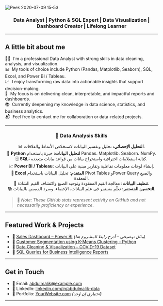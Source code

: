 ![Peek 2020-07-09 15-53](https://user-images.githubusercontent.com/7910856/87048834-84abea80-c1fc-11ea-9342-27b96a046ba4.gif)

<h3 align="center">Data Analyst | Python & SQL Expert | Data Visualization | Dashboard Creator | Lifelong Learner</h3>

---

## A little bit about me

👨‍💻 &nbsp;I'm a professional Data Analyst with strong skills in data cleaning, analysis, and visualization.  
📊 &nbsp;My tools of choice include Python (Pandas, Matplotlib, Seaborn), SQL, Excel, and Power BI / Tableau.  
📈 &nbsp;I enjoy transforming raw data into actionable insights that support decision-making.  
🎯 &nbsp;My focus is on delivering clean, interpretable, and impactful reports and dashboards.  
📚 &nbsp;Currently deepening my knowledge in data science, statistics, and business analytics.  
📬 &nbsp;Feel free to contact me for collaboration or data-related projects.

---

<h3 align="center">🧠 Data Analysis Skills</h3>

<p align="center">
  📊 <strong>التحليل الإحصائي:</strong> تحليل وتفسير البيانات لاستخلاص الأنماط والعلاقات. <br>
  🐍 <strong>Python لتحليل البيانات:</strong> خبرة باستخدام Pandas، Matplotlib، Seaborn، NumPy. <br>
  🗄️ <strong>SQL:</strong> كتابة استعلامات احترافية واستخراج بيانات من قواعد بيانات متعددة. <br>
  📈 <strong>Power BI / Tableau:</strong> إنشاء لوحات معلومات تفاعلية وتقارير مبنية على البيانات. <br>
  📂 <strong>Excel المتقدم:</strong> تحليل البيانات باستخدام Pivot Tables وPower Query والصيغ المعقدة. <br>
  🧹 <strong>تنظيف البيانات:</strong> معالجة القيم المفقودة وتوحيد الصيغ واكتشاف القيم الشاذة. <br>
  📚 <strong>التحسين المستمر:</strong> تعلّم مستمر في علم البيانات، الإحصاء، وسرد القصص بالبيانات. <br>
</p>


> 🔹 *Note: These GitHub stats represent activity on GitHub and not necessarily proficiency or experience.*

---

## Featured Work & Projects

- 📌 [Sales Dashboard – Power BI](#) *(مثال توضيحي – أدرج رابط المشروع هنا)*  
- 📌 [Customer Segmentation using K-Means Clustering – Python](#)  
- 📌 [Data Cleaning & Visualization – COVID-19 Dataset](#)  
- 📌 [SQL Queries for Business Intelligence Reports](#)  

---

## Get in Touch

- 📧 Email: [abdulmalik@example.com](mailto:abdulmalik@example.com)  
- 💼 LinkedIn: [linkedin.com/in/abdulmalik-data](#)  
- 📂 Portfolio: [YourWebsite.com](#) *(اختياري إن وُجد)*

---
